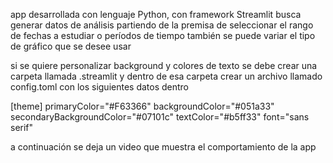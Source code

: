 app desarrollada con lenguaje Python, con framework Streamlit
busca generar datos de análisis partiendo de la premisa de 
seleccionar el rango de fechas a estudiar o períodos de tiempo
también se puede variar el tipo de gráfico  que se desee usar

si se quiere personalizar background y colores de texto
se debe crear una carpeta llamada .streamlit y dentro de esa
carpeta crear un archivo llamado config.toml 
con los siguientes datos dentro

[theme]
primaryColor="#F63366"
backgroundColor="#051a33"
secondaryBackgroundColor="#07101c"
textColor="#b5ff33"
font="sans serif"

a continuación se deja un video que muestra el comportamiento
de la app
